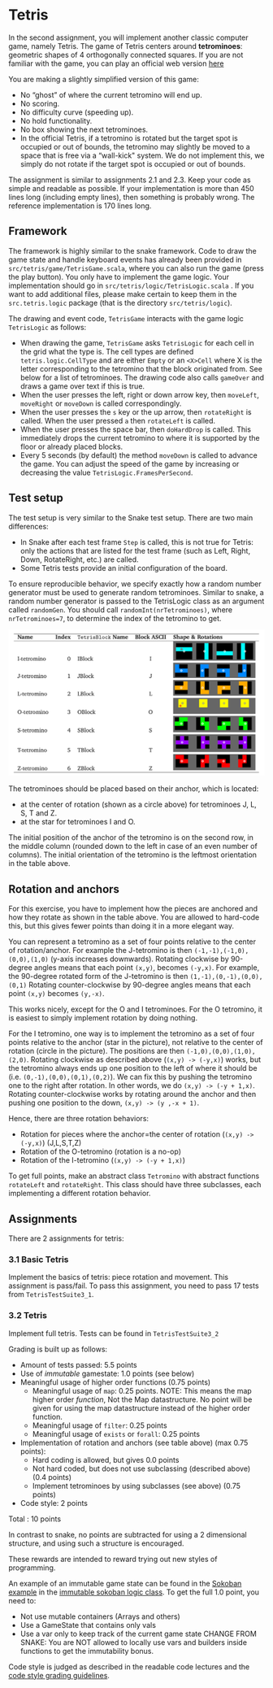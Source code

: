 # Tetris

In the second assignment, you will implement another classic computer game, namely
Tetris. The game of Tetris centers around **tetrominoes**: geometric shapes of 4 orthogonally
connected squares. If you are not familiar with the game, you can play an official web
version [here](https://Tetris.com/play-Tetris)

You are making a slightly simplified version of this game:
* No “ghost” of where the current tetromino will end up.
* No scoring.
* No difficulty curve (speeding up).
* No hold functionality.
* No box showing the next tetrominoes.
* In the official Tetris, if a tetromino is rotated but the target spot is occupied or out of bounds, the tetromino may slightly be moved to a space that is free via a “wall-kick"
system. We do not implement this, we simply do not rotate if the target spot is occupied or out of bounds.

The assignment is similar to assignments 2.1 and 2.3. Keep your code as simple and
readable as possible. If your implementation is more than 450 lines long (including empty lines), then something is probably wrong. The reference implementation is 170 lines long.

## Framework

The framework is highly similar to the snake framework.
Code to draw the game state and handle keyboard events has already been provided in `src/tetris/game/TetrisGame.scala`,
where you can also run the game (press the play button). You only have to implement the game logic. Your implementation
should go in `src/tetris/logic/TetrisLogic.scala` . If you want to add additional files, please make certain to
keep them in the `src.tetris.logic` package (that is the directory `src/tetris/logic`).


The drawing and event code, `TetrisGame` interacts with the game logic `TetrisLogic` as follows:

* When drawing the game, `TetrisGame` asks `TetrisLogic` for each cell in the grid what the type is. The cell types are
defined `tetris.logic.CellType` and are either `Empty` or an `<X>Cell` where X is the letter corresponding to the tetromino
that the block originated from. See below for a list of tetrominoes. The drawing code
also calls `gameOver` and draws a game over text if this is true.
* When the user presses the left, right or down arrow key, then `moveLeft`, `moveRight` or `moveDown` is called
correspondingly.
* When the user presses the `s` key or the up arrow, then `rotateRight` is called. When the user pressed `a` then
`rotateLeft` is called.
* When the user presses the space bar, then `doHardDrop` is called. This immediately drops the current tetromino
to where it is supported by the floor or already placed blocks.
* Every 5 seconds (by default) the method `moveDown` is called to advance the game.
You can adjust the speed of the game by increasing or decreasing the value `TetrisLogic.FramesPerSecond`.

## Test setup

The test setup is very similar to the Snake test setup. There are two main differences:
* In Snake after each test frame `Step` is called, this is not true for Tetris: only the actions that are listed for the test frame (such as Left, Right, Down, RotateRight, etc.) are called.
* Some Tetris tests provide an initial configuration of the board.

To ensure reproducible behavior, we specify exactly how a random number generator
must be used to generate random tetrominoes. Similar to snake, a random number
generator is passed to the TetrisLogic class as an argument called `randomGen`. You should
call `randomInt(nrTetrominoes)`, where `nrTetrominoes=7`, to determine the index of
the tetromino to get.

![Tetromino table](tetrominoes.png)

The tetrominoes should be placed based on their anchor, which is located:
* at the center of rotation (shown as a circle above) for tetrominoes J, L, S, T and Z.
* at the star for tetrominoes I and O.

The initial position of the anchor of the tetromino is on the second row, in the middle
column (rounded down to the left in case of an even number of columns). The initial
orientation of the tetromino is the leftmost orientation in the table above.


## Rotation and anchors

For this exercise, you have to implement how the pieces are anchored and how they rotate as shown in the
table above. You are allowed to hard-code this, but this gives fewer points than doing it in a more elegant way.

You can represent a tetromino as a set of four points relative to the center of rotation/anchor. For
example the J-tetromino is then `(-1,-1),(-1,0),(0,0),(1,0)` (y-axis increases downwards).
Rotating clockwise by 90-degree angles means that each point `(x,y)`, becomes `(-y,x)`.
For example, the 90-degree rotated form of the J-tetromino is then `(1,-1),(0,-1),(0,0),(0,1)`
Rotating counter-clockwise by 90-degree angles means that each point `(x,y)` becomes `(y,-x)`.

This works nicely, except for the O and I tetrominoes. For the O tetromino, it is easiest to simply
implement rotation by doing nothing.

For the I tetromino, one way is to implement the tetromino as a set of four points relative to the anchor (star in the picture), not relative to the
center of rotation (circle in the picture). The positions are then `(-1,0),(0,0),(1,0),(2,0)`.
Rotating clockwise as described above (`(x,y) -> (-y,x)`) works, but the tetromino always ends up one position to the
left of where it should be (i.e. `(0,-1),(0,0),(0,1),(0,2)`). We can fix this by pushing the tetromino one to the right after rotation.
In other words, we do `(x,y) -> (-y + 1,x)`.
Rotating counter-clockwise works by rotating around the anchor and then pushing one position to the down,
`(x,y) -> (y ,-x + 1)`.

Hence, there are three rotation behaviors:
* Rotation for pieces where the anchor=the center of rotation (`(x,y) -> (-y,x)`) (J,L,S,T,Z)
* Rotation of the O-tetromino (rotation is a no-op)
* Rotation of the I-tetromino (`(x,y) -> (-y + 1,x)`)

To get full points, make an abstract class `Tetromino` with abstract functions `rotateLeft` and `rotateRight`.
This class should have three subclasses, each implementing a different rotation behavior.

## Assignments

There are 2 assignments for tetris:
### 3.1 Basic Tetris

Implement the basics of tetris: piece rotation and movement.
This assignment is pass/fail. To pass this assignment, you need to pass 17 tests from `TetrisTestSuite3_1`.

### 3.2 Tetris

Implement full tetris. Tests can be found in `TetrisTestSuite3_2`

Grading is built up as follows:

* Amount of tests passed: 5.5 points
* Use of _immutable_ gamestate: 1.0 points (see below)
* Meaningful usage of higher order functions (0.75 points)
    - Meaningful usage of `map`: 0.25 points. NOTE: This means the map higher order _function_, Not the Map datastructure. No point will be given for using the map datastructure instead of the higher order function. 
    - Meaningful usage of `filter`: 0.25 points
    - Meaningful usage of `exists` or `forall`: 0.25 points
* Implementation of rotation and anchors (see table above) (max 0.75 points):
   - Hard coding is allowed, but gives 0.0 points
   - Not hard coded, but does not use subclassing (described above) (0.4 points)
   - Implement tetrominoes by using subclasses (see above) (0.75 points)
* Code style: 2 points

Total : 10 points

 In contrast to snake, no points are subtracted for using a 2 dimensional structure, and using such a structure is encouraged.

These rewards  are intended to reward trying out new styles
of programming.

An example of an immutable game state can be found in the [Sokoban example](https://gitlab.com/vu-oofp/gamebase/-/tree/sokoban)
in the [immutable sokoban logic class](https://gitlab.com/vu-oofp/gamebase/-/blob/sokoban/src/sokoban/logic/SokobanLogic.scala).
To get the full 1.0 point, you need to:
* Not use mutable containers (Arrays and others)
* Use a GameState that contains only vals
* Use a var only to keep track of the current game state
CHANGE FROM SNAKE: You are NOT allowed to locally use vars and builders inside functions to get the immutability bonus. 

 Code style is judged as described in the readable code lectures and the
[code style grading guidelines](https://canvas.vu.nl/courses/71445/pages/code-style).

